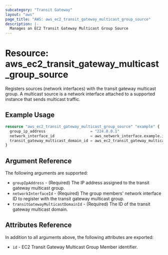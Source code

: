 ```yaml
---
subcategory: "Transit Gateway"
layout: "aws"
page_title: "AWS: aws_ec2_transit_gateway_multicast_group_source"
description: |-
  Manages an EC2 Transit Gateway Multicast Group Source
---
```


# Resource: aws_ec2_transit_gateway_multicast_group_source

Registers sources (network interfaces) with the transit gateway multicast group.
A multicast source is a network interface attached to a supported instance that sends multicast traffic.

## Example Usage

```terraform
resource "aws_ec2_transit_gateway_multicast_group_source" "example" {
  group_ip_address                    = "224.0.0.1"
  network_interface_id                = aws_network_interface.example.id
  transit_gateway_multicast_domain_id = aws_ec2_transit_gateway_multicast_domain.example.id
}
```

## Argument Reference

The following arguments are supported:

* `groupIpAddress` - (Required) The IP address assigned to the transit gateway multicast group.
* `networkInterfaceId` - (Required) The group members' network interface ID to register with the transit gateway multicast group.
* `transitGatewayMulticastDomainId` - (Required) The ID of the transit gateway multicast domain.

## Attributes Reference

In addition to all arguments above, the following attributes are exported:

* `id` - EC2 Transit Gateway Multicast Group Member identifier.

<!-- cache-key: cdktf-0.17.0-pre.15 input-65215e11717df1869097637d2ac9989417c165158f1d4b33781b1f0782026494 -->